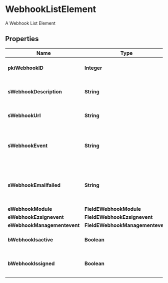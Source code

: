 

# WebhookListElement

A Webhook List Element

## Properties

| Name | Type | Description | Notes |
|------------ | ------------- | ------------- | -------------|
|**pkiWebhookID** | **Integer** | The unique ID of the Webhook |  |
|**sWebhookDescription** | **String** | The description of the Webhook |  |
|**sWebhookUrl** | **String** | The URL of the Webhook callback |  |
|**sWebhookEvent** | **String** | The concatenated string to describe the Webhook event |  |
|**sWebhookEmailfailed** | **String** | The email that will receive the Webhook in case all attempts fail |  |
|**eWebhookModule** | **FieldEWebhookModule** |  |  |
|**eWebhookEzsignevent** | **FieldEWebhookEzsignevent** |  |  [optional] |
|**eWebhookManagementevent** | **FieldEWebhookManagementevent** |  |  [optional] |
|**bWebhookIsactive** | **Boolean** | Whether the Webhook is active or not |  |
|**bWebhookIssigned** | **Boolean** | Whether the requests will be signed or not |  |




